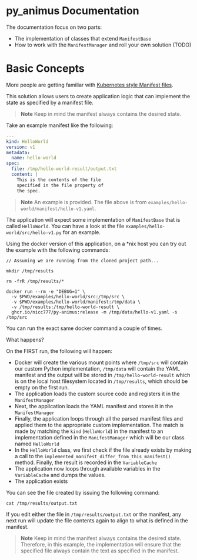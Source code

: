 # py_animus Documentation

The documentation focus on two parts:

* The implementation of classes that extend `ManifestBase`
* How to work with the `ManifestManager` and roll your own solution (TODO)

# Basic Concepts

More people are getting familiar with [Kubernetes style Manifest files](https://kubernetes.io/docs/reference/glossary/?all=true#term-manifest).

This solution allows users to create application logic that can implement the state as specified by a manifest file.

> **Note**
> Keep in mind the manifest always contains the desired state. 

Take an example manifest like the following:

```yaml
---
kind: HelloWorld
version: v1
metadata:
  name: hello-world
spec:
  file: /tmp/hello-world-result/output.txt
  content: |
    This is the contents of the file
    specified in the file property of
    the spec.   
```

> **Note**
> An example is provided. The file above is from `examples/hello-world/manifest/hello-v1.yaml`.

The application will expect some implementation of `ManifestBase` that is called `HelloWorld`. You can have a look at the file `examples/hello-world/src/hello-v1.py` for an example.

Using the docker version of this application, on a *nix host you can try out the example with the following commands:

```shell
// Assuming we are running from the cloned project path...

mkdir /tmp/results

rm -frR /tmp/results/*

docker run --rm -e "DEBUG=1" \
  -v $PWD/examples/hello-world/src:/tmp/src \
  -v $PWD/examples/hello-world/manifest:/tmp/data \
  -v /tmp/results:/tmp/hello-world-result \
  ghcr.io/nicc777/py-animus:release -m /tmp/data/hello-v1.yaml -s /tmp/src
```

You can run the exact same docker command a couple of times.

What happens?

On the FIRST run, the following will happen:

* Docker will create the various mount points where `/tmp/src` will contain our custom Python implementation, `/tmp/data` will contain the YAML manifest and the output will be stored in `/tmp/hello-world-result` which is on the local host filesystem located in `/tmp/results`, which should be empty on the first run.
* The application loads the custom source code and registers it in the `ManifestManager`
* Next, the application loads the YAML manifest and stores it in the `ManifestManager`
* Finally, the application loops through all the parsed manifest files and applied them to the appropriate custom implementation. The match is made by matching the `kind` (`HelloWorld`) in the manifest to an implementation defined in the `ManifestManager` which will be our class named `HelloWorld`
* In the `HelloWorld` class, we first check if the file already exists by making a call to the `implemented_manifest_differ_from_this_manifest()` method. Finally, the result is recorded in the `VariableCache`
* The application now loops through available variables in the `VariableCache` and dumps the values.
* The application exists

You can see the file created by issuing the following command:

```shell
cat /tmp/results/output.txt
```

If you edit either the file in `/tmp/results/output.txt` or the manifest, any next run will update the file contents again to align to what is defined in the manifest. 

> **Note**
> Keep in mind the manifest always contains the desired state. Therefore, in this example, the implementation will ensure that the specified file always contain the text as specified in the manifest.



